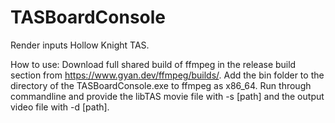 # TASBoardConsole

Render inputs Hollow Knight TAS.

How to use:
Download full shared build of ffmpeg in the release build section from https://www.gyan.dev/ffmpeg/builds/.
Add the bin folder to the directory of the TASBoardConsole.exe to ffmpeg as x86_64.
Run through commandline and provide the libTAS movie file with -s [path] and the output video file with -d [path].
